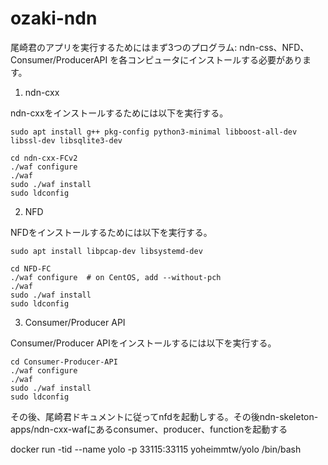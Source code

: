 # ozaki-ndn

尾崎君のアプリを実行するためにはまず3つのプログラム: ndn-css、NFD、Consumer/ProducerAPI を各コンピュータにインストールする必要があります。

1. ndn-cxx

ndn-cxxをインストールするためには以下を実行する。

```
sudo apt install g++ pkg-config python3-minimal libboost-all-dev libssl-dev libsqlite3-dev

cd ndn-cxx-FCv2
./waf configure
./waf
sudo ./waf install
sudo ldconfig
```

2. NFD

NFDをインストールするためには以下を実行する。

```
sudo apt install libpcap-dev libsystemd-dev

cd NFD-FC
./waf configure  # on CentOS, add --without-pch
./waf
sudo ./waf install
sudo ldconfig
```

3. Consumer/Producer API

Consumer/Producer APIをインストールするには以下を実行する。
```
cd Consumer-Producer-API
./waf configure
./waf
sudo ./waf install
sudo ldconfig
```


その後、尾崎君ドキュメントに従ってnfdを起動しする。その後ndn-skeleton-apps/ndn-cxx-wafにあるconsumer、producer、functionを起動する

docker run -tid --name yolo -p 33115:33115 yoheimmtw/yolo /bin/bash
